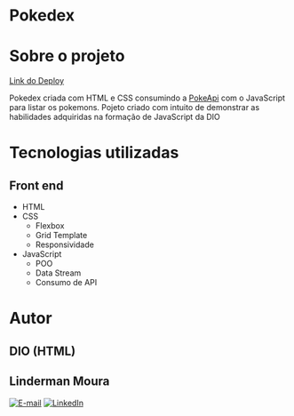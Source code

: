 # Pokedex

# Sobre o projeto

[Link do Deploy](https://lindermanbr.github.io/DIO-JavaScript-Formation-Challange-Pokedex/)

Pokedex criada com HTML e CSS consumindo a [PokeApi](https://pokeapi.co/) com o JavaScript para listar os pokemons.
Pojeto criado com intuito de demonstrar as habilidades adquiridas na formação de JavaScript da DIO

# Tecnologias utilizadas

## Front end

- HTML
- CSS
  - Flexbox
  - Grid Template
  - Responsividade
- JavaScript
  - POO
  - Data Stream
  - Consumo de API

# Autor

## DIO (HTML)

## Linderman Moura

[![E-mail](https://img.shields.io/badge/-Email-000?style=for-the-badge&logo=microsoft-outlook&logoColor=E94D5F)](mailto:linderman.moura@outlook.com)
[![LinkedIn](https://img.shields.io/badge/-LinkedIn-000?style=for-the-badge&logo=linkedin&logoColor=30A3DC)](https://www.linkedin.com/in/linderman-moura/)
